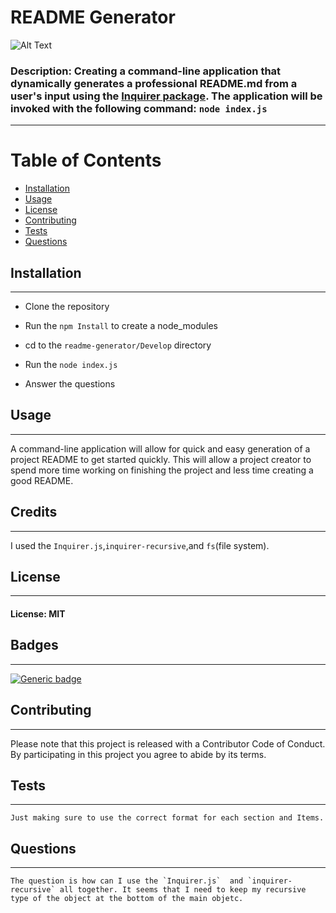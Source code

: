 

  # README Generator
  
  ![Alt Text](https://media.giphy.com/media/TjRfQQx1SbaWfElPwx/giphy.gif)

  
  ### **Description:** Creating a command-line application that dynamically generates a professional README.md from a user's input using the [Inquirer package](https://www.npmjs.com/package/inquirer). The application will be invoked with the following command: `node index.js`


  ---

  # Table of Contents

 * [Installation](#installation)
 * [Usage](#usage)
 * [License](#license)
 * [Contributing](#contributing)
 * [Tests](#tests)
 * [Questions](#questions)
 
 ## Installation
---
* Clone the repository

 * Run the `npm Install` to create a node_modules 
 * cd to the `readme-generator/Develop` directory 
 * Run the `node index.js ` 
 * Answer the questions

## Usage
---

A command-line application will allow for quick and easy generation of a project README to get started quickly. This will allow a project creator to spend more time working on finishing the project and less time creating a good README.

## Credits
---
I used the `Inquirer.js`,`inquirer-recursive`,and `fs`(file system).

## License
---
#### License: MIT

## Badges
---
[![Generic badge](https://img.shields.io/badge/Javascript-100%25-%3CCOLOR%3E.svg)](https://shields.io/)


## Contributing
---
 Please note that this project is released with a Contributor Code of Conduct. By participating in this project you agree to abide by its terms.

## Tests
---

```
Just making sure to use the correct format for each section and Items.
```

## Questions
---
```
The question is how can I use the `Inquirer.js`  and `inquirer-recursive` all together. It seems that I need to keep my recursive type of the object at the bottom of the main objetc.
```

  
